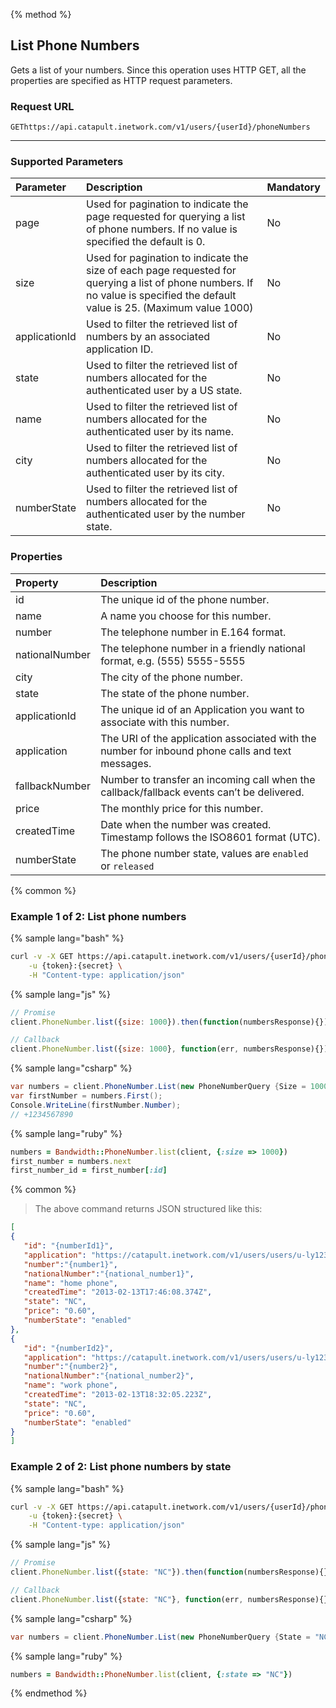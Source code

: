 {% method %}

## List Phone Numbers
Gets a list of your numbers. Since this operation uses HTTP GET, all the properties are specified as HTTP request parameters.

### Request URL

<code class="get">GET</code>`https://api.catapult.inetwork.com/v1/users/{userId}/phoneNumbers`

---

### Supported Parameters
| Parameter     | Description                                                                                                                                                                  | Mandatory |
|:--------------|:-----------------------------------------------------------------------------------------------------------------------------------------------------------------------------|:----------|
| page          | Used for pagination to indicate the page requested for querying a list of phone numbers. If no value is specified the default is 0.                                          | No        |
| size          | Used for pagination to indicate the size of each page requested for querying a list of phone numbers. If no value is specified the default value is 25. (Maximum value 1000) | No        |
| applicationId | Used to filter the retrieved list of numbers by an associated application ID.                                                                                                | No        |
| state         | Used to filter the retrieved list of numbers allocated for the authenticated user by a US state.                                                                             | No        |
| name          | Used to filter the retrieved list of numbers allocated for the authenticated user by its name.                                                                              | No        |
| city          | Used to filter the retrieved list of numbers allocated for the authenticated user by its city.                                                                              | No        |
| numberState   | Used to filter the retrieved list of numbers allocated for the authenticated user by the number state.                                                                       | No        |

### Properties
| Property       | Description                                                                                      |
|:---------------|:-------------------------------------------------------------------------------------------------|
| id             | The unique id of the phone number.                                                               |
| name           | A name you choose for this number.                                                               |
| number         | The telephone number in E.164 format.                                                            |
| nationalNumber | The telephone number in a friendly national format, e.g. (555) 5555-5555                         |
| city           | The city of the phone number.                                                                    |
| state          | The state of the phone number.                                                                   |
| applicationId  | The unique id of an Application you want to associate with this number.                          |
| application    | The URI of the application associated with the number for inbound phone calls and text messages. |
| fallbackNumber | Number to transfer an incoming call when the callback/fallback events can’t be delivered.        |
| price          | The monthly price for this number.                                                               |
| createdTime    | Date when the number was created. Timestamp follows the ISO8601 format (UTC).                    |
| numberState    | The phone number state, values are `enabled` or `released`                                       |

{% common %}


### Example 1 of 2: List phone numbers

{% sample lang="bash" %}

```bash
curl -v -X GET https://api.catapult.inetwork.com/v1/users/{userId}/phoneNumbers \
	-u {token}:{secret} \
	-H "Content-type: application/json"
```

{% sample lang="js" %}

```js
// Promise
client.PhoneNumber.list({size: 1000}).then(function(numbersResponse){});

// Callback
client.PhoneNumber.list({size: 1000}, function(err, numbersResponse){});
```

{% sample lang="csharp" %}

```csharp
var numbers = client.PhoneNumber.List(new PhoneNumberQuery {Size = 1000});
var firstNumber = numbers.First();
Console.WriteLine(firstNumber.Number);
// +1234567890
```

{% sample lang="ruby" %}

```ruby
numbers = Bandwidth::PhoneNumber.list(client, {:size => 1000})
first_number = numbers.next
first_number_id = first_number[:id]
```

{% common %}


> The above command returns JSON structured like this:

```json
[
{
   "id": "{numberId1}",
   "application": "https://catapult.inetwork.com/v1/users/users/u-ly123/applications/a-j321",
   "number":"{number1}",
   "nationalNumber":"{national_number1}",
   "name": "home phone",
   "createdTime": "2013-02-13T17:46:08.374Z",
   "state": "NC",
   "price": "0.60",
   "numberState": "enabled"
},
{
   "id": "{numberId2}",
   "application": "https://catapult.inetwork.com/v1/users/users/u-ly123/applications/a-j123",
   "number":"{number2}",
   "nationalNumber":"{national_number2}",
   "name": "work phone",
   "createdTime": "2013-02-13T18:32:05.223Z",
   "state": "NC",
   "price": "0.60",
   "numberState": "enabled"
}
]
```

### Example 2 of 2: List phone numbers by state

{% sample lang="bash" %}

```bash
curl -v -X GET https://api.catapult.inetwork.com/v1/users/{userId}/phoneNumbers?state=NC \
    -u {token}:{secret} \
    -H "Content-type: application/json"
```

{% sample lang="js" %}

```js
// Promise
client.PhoneNumber.list({state: "NC"}).then(function(numbersResponse){});

// Callback
client.PhoneNumber.list({state: "NC"}, function(err, numbersResponse){});
```

{% sample lang="csharp" %}

```csharp
var numbers = client.PhoneNumber.List(new PhoneNumberQuery {State = "NC"});
```

{% sample lang="ruby" %}

```ruby
numbers = Bandwidth::PhoneNumber.list(client, {:state => "NC"})
```
{% endmethod %}
